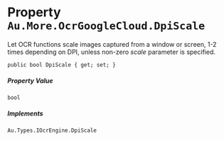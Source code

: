 # Property `Au.More.OcrGoogleCloud.DpiScale`

Let OCR functions scale images captured from a window or screen, 1-2 times depending on DPI, unless non-zero *scale* parameter is specified.

```
public bool DpiScale { get; set; }
```

##### Property Value

`bool`

##### Implements

`Au.Types.IOcrEngine.DpiScale`